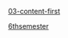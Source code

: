 
[03-content-first](https://matej-knize.github.io/english-for-designers/03-content-first/)


[6thsemester](6thsemester/index.md)
